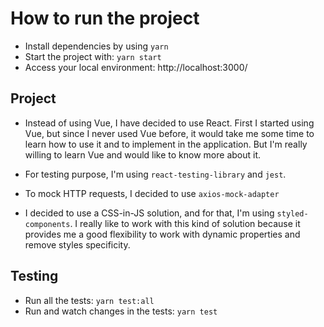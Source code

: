 # How to run the project

* Install dependencies by using `yarn`
* Start the project with: `yarn start`
* Access your local environment: http://localhost:3000/

## Project

* Instead of using Vue, I have decided to use React. First I started using Vue, but
since I never used Vue before, it would take me some time to learn how to use it and to implement in the application. But I'm really willing to learn Vue and would like to know more about it.

* For testing purpose, I'm using `react-testing-library` and `jest`.

* To mock HTTP requests, I decided to use `axios-mock-adapter`

* I decided to use a CSS-in-JS solution, and for that, I'm using `styled-components`. I really like to work with this kind of solution because it provides me a good flexibility to work with dynamic properties and remove styles specificity.


## Testing

* Run all the tests: `yarn test:all`
* Run and watch changes in the tests: `yarn test`